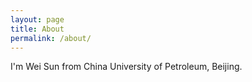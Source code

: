 ```yaml
---
layout: page
title: About
permalink: /about/
---
```


I'm Wei Sun from China University of Petroleum, Beijing.
